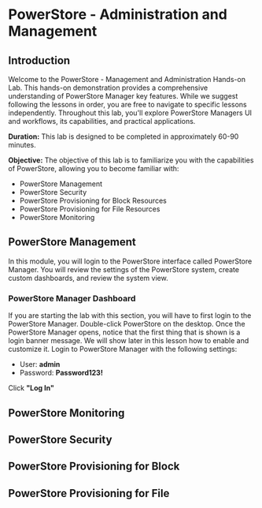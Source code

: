 # PowerStore - Administration and Management
## Introduction
Welcome to the PowerStore - Management and Administration Hands-on Lab. This hands-on demonstration provides a comprehensive understanding of PowerStore Manager key features. While we suggest following the lessons in order, you are free to navigate to specific lessons independently. Throughout this lab, you'll explore PowerStore Managers UI and workflows, its capabilities, and practical applications. 

**Duration:** This lab is designed to be completed in approximately 60-90 minutes.

**Objective:** The objective of this lab is to familiarize you with the capabilities of PowerStore, allowing you to become familiar with:

- PowerStore Management
- PowerStore Security
- PowerStore Provisioning for Block Resources
- PowerStore Provisioning for File Resources
- PowerStore Monitoring

## PowerStore Management
In this module, you will login to the PowerStore interface called PowerStore Manager. You will review the settings of the PowerStore system, create custom dashboards, and review the system view.

### PowerStore Manager Dashboard
If you are starting the lab with this section, you will have to first login to the PowerStore Manager. Double-click PowerStore on the desktop.
Once the PowerStore Manager opens, notice that the first thing that is shown is a login banner message. We will show later in this lesson how to enable and customize it.
Login to PowerStore Manager with the following settings:
- User: **admin**
- Password: **Password123!**
  
Click **"Log In"**

## PowerStore Monitoring
## PowerStore Security
## PowerStore Provisioning for Block
## PowerStore Provisioning for File
